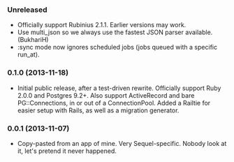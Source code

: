 ### Unreleased

* Officially support Rubinius 2.1.1. Earlier versions may work.
* Use multi_json so we always use the fastest JSON parser available. (BukhariH)
* :sync mode now ignores scheduled jobs (jobs queued with a specific run_at).

### 0.1.0 (2013-11-18)

* Initial public release, after a test-driven rewrite. Officially support Ruby 2.0.0 and Postgres 9.2+. Also support ActiveRecord and bare PG::Connections, in or out of a ConnectionPool. Added a Railtie for easier setup with Rails, as well as a migration generator.

### 0.0.1 (2013-11-07)

* Copy-pasted from an app of mine. Very Sequel-specific. Nobody look at it, let's pretend it never happened.
